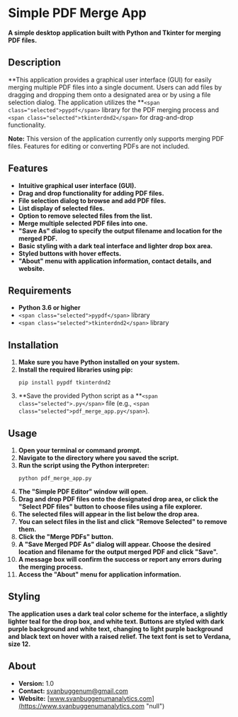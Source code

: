 # Simple PDF Merge App

**A simple desktop application built with Python and Tkinter for merging PDF files.**

## Description

**This application provides a graphical user interface (GUI) for easily merging multiple PDF files into a single document. Users can add files by dragging and dropping them onto a designated area or by using a file selection dialog. The application utilizes the **`<span class="selected">pypdf</span>` library for the PDF merging process and `<span class="selected">tkinterdnd2</span>` for drag-and-drop functionality.

**Note:** This version of the application currently only supports merging PDF files. Features for editing or converting PDFs are not included.

## Features

* **Intuitive graphical user interface (GUI).**
* **Drag and drop functionality for adding PDF files.**
* **File selection dialog to browse and add PDF files.**
* **List display of selected files.**
* **Option to remove selected files from the list.**
* **Merge multiple selected PDF files into one.**
* **"Save As" dialog to specify the output filename and location for the merged PDF.**
* **Basic styling with a dark teal interface and lighter drop box area.**
* **Styled buttons with hover effects.**
* **"About" menu with application information, contact details, and website.**

## Requirements

* **Python 3.6 or higher**
* `<span class="selected">pypdf</span>` library
* `<span class="selected">tkinterdnd2</span>` library

## Installation

1. **Make sure you have Python installed on your system.**
2. **Install the required libraries using pip:**
   ```
   pip install pypdf tkinterdnd2

   ```
3. **Save the provided Python script as a **`<span class="selected">.py</span>` file (e.g., `<span class="selected">pdf_merge_app.py</span>`).

## Usage

1. **Open your terminal or command prompt.**
2. **Navigate to the directory where you saved the script.**
3. **Run the script using the Python interpreter:**
   ```
   python pdf_merge_app.py

   ```
4. **The "Simple PDF Editor" window will open.**
5. **Drag and drop PDF files onto the designated drop area, or click the "Select PDF files" button to choose files using a file explorer.**
6. **The selected files will appear in the list below the drop area.**
7. **You can select files in the list and click "Remove Selected" to remove them.**
8. **Click the "Merge PDFs" button.**
9. **A "Save Merged PDF As" dialog will appear. Choose the desired location and filename for the output merged PDF and click "Save".**
10. **A message box will confirm the success or report any errors during the merging process.**
11. **Access the "About" menu for application information.**

## Styling

**The application uses a dark teal color scheme for the interface, a slightly lighter teal for the drop box, and white text. Buttons are styled with dark purple background and white text, changing to light purple background and black text on hover with a raised relief. The text font is set to Verdana, size 12.**

## About

* **Version:** 1.0
* **Contact:** svanbuggenum@gmail.com
* **Website:** [www.svanbuggenumanalytics.com](https://www.svanbuggenumanalytics.com "null")
